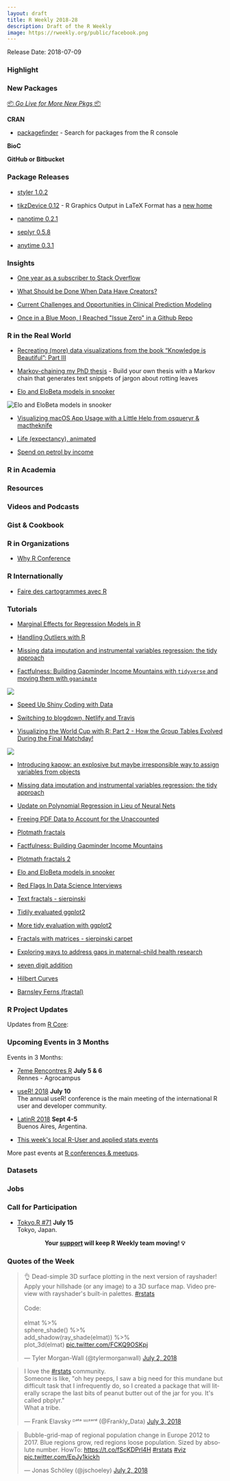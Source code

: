 ```yaml
---
layout: draft
title: R Weekly 2018-28
description: Draft of the R Weekly
image: https://rweekly.org/public/facebook.png
---
```


Release Date: 2018-07-09

###  Highlight


###  New Packages

<p class="added-hostname"><a href="https://rweekly.org/live" target="_blank" class="externalLink">📦 <i>Go Live for More New Pkgs</i> 📦</a></p>

**CRAN**

+ [packagefinder](https://topics-in-r.blogspot.com/2018/07/new-package-packagefinder.html) - Search for packages from the R console

**BioC**


**GitHub or Bitbucket**



### Package Releases

+ [styler 1.0.2](https://github.com/r-lib/styler/releases)

+ [tikzDevice 0.12](https://cran.r-project.org/package=tikzDevice) - R Graphics Output in LaTeX Format has a [new home](https://blog.daqana.com/en/tikzdevice-has-a-new-home/)

+ [nanotime 0.2.1](http://dirk.eddelbuettel.com/blog/2018/07/01#nanotime_0.2.1)

+ [seplyr 0.5.8](http://www.win-vector.com/blog/2018/07/seplyr-0-5-8-now-available-on-cran/)

+ [anytime 0.3.1](http://dirk.eddelbuettel.com/blog/2018/07/03#anytime_0.3.1)

### Insights

+ [One year as a subscriber to Stack Overflow](https://privefl.github.io/blog/one-year-as-a-subscriber-to-stack-overflow/)

+ [What Should be Done When Data Have Creators?](https://simplystatistics.org/2018/07/06/data-creators/)


+ [Current Challenges and Opportunities in Clinical Prediction Modeling](http://fharrell.com/talk/memtab18/)

+ [Once in a Blue Moon, I Reached "Issue Zero" in a Github Repo](https://yihui.name/en/2018/07/issue-zero/)


### R in the Real World

+ [Recreating (more) data visualizations from the book “Knowledge is Beautiful”: Part III](https://medium.com/@MattOldach_65321/recreating-more-data-visualizations-from-the-book-knowledge-is-beautiful-part-iii-5fd393b4c548)

+ [Markov-chaining my PhD thesis](https://www.rostrum.blog/2018/06/30/markov-chain-phd/) - Build your own thesis with a Markov chain that generates text snippets of jargon about rotting leaves


+ [Elo and EloBeta models in snooker](http://www.questionflow.org/2018/07/03/elo-and-elobeta-models-in-snooker/)

![Elo and EloBeta models in snooker](https://raw.githubusercontent.com/echasnovski/questionflow-site/0435820dde9ca4ea667f8e5c0d0d01e93df01d07/static/post/2018-07-03-elo-and-elobeta-models-in-snooker_files/figure-html/rating-evolution_top16_hidden-1.png)


+ [Visualizing macOS App Usage with a Little Help from osqueryr & mactheknife](https://rud.is/b/2018/07/06/visualizing-macos-app-usage/)


+ [Life (expectancy), animated](https://nowosad.github.io/post/life-expectancy-animated/)

+ [Spend on petrol by income](http://freerangestats.info/blog/2018/07/01/petrol-spend)

###  R in Academia



###  Resources


###  Videos and Podcasts



### Gist & Cookbook




###  R in Organizations


+ [Why R Conference](https://mlr-org.github.io/whyr-conference/)


### R Internationally

+ [Faire des cartogrammes avec R](https://rgeomatic.hypotheses.org/1361)

###  Tutorials

+ [Marginal Effects for Regression Models in R](https://strengejacke.wordpress.com/2018/07/03/marginal-effects-for-regression-models-in-r-rstats-dataviz/)

+ [Handling Outliers with R](https://madstatbr.wordpress.com/2018/07/02/handling-outliers-with-r/)

+ [Missing data imputation and instrumental variables regression: the tidy approach](http://www.brodrigues.co/blog/2018-07-01-tidy_ive/)

+ [Factfulness: Building Gapminder Income Mountains with `tidyverse` and moving them with `gganimate`](http://staff.math.su.se/hoehle/blog/2018/07/02/factfulness.html)

![](http://staff.math.su.se/hoehle/blog/figure/source/2018-07-02-factfulness/ARTISTICMOUNTAINPLOT-1.png)

+ [Speed Up Shiny Coding with Data](https://roh.engineering/post/speeding-up-shiny-coding-with-data/)

+ [Switching to blogdown, Netlify and Travis](https://lorenzwalthert.netlify.com/posts/getting-up-and-running-with-blogdown-netlify-and-travis/)

+ [Visualizing the World Cup with R: Part 2 - How the Group Tables Evolved During the Final Matchday!](https://ryo-n7.github.io/2018-07-05-visualize-worldcup-part-2/)

![](https://i.imgur.com/FlntjgH.png)

+ [Introducing kapow: an explosive but maybe irresponsible way to assign variables from objects](http://daranzolin.github.io/2018-06-30-kapow-assignment/)

+ [Missing data imputation and instrumental variables regression: the tidy approach](http://www.brodrigues.co/blog/2018-07-01-tidy_ive/)

+ [Update on Polynomial Regression in Lieu of Neural Nets](https://matloff.wordpress.com/2018/07/01/update-on-polynomial-regression-in-lieu-of-neural-nets/)

+ [Freeing PDF Data to Account for the Unaccounted](https://rud.is/b/2018/07/02/freeing-pdf-data-to-account-for-the-unaccounted/)

+ [Plotmath fractals](https://coolbutuseless.github.io/2018/07/02/plotmath-fractals/)

+ [Factfulness: Building Gapminder Income Mountains](http://staff.math.su.se/hoehle/blog/2018/07/02/factfulness.html)

+ [Plotmath fractals 2](https://coolbutuseless.github.io/2018/07/03/plotmath-fractals-2/)

+ [Elo and EloBeta models in snooker](http://www.questionflow.org/2018/07/03/elo-and-elobeta-models-in-snooker/)

+ [Red Flags In Data Science Interviews](https://robinsones.github.io/Red-Flags-in-Data-Science-Interviews/)

+ [Text fractals - sierpinski](https://coolbutuseless.github.io/2018/07/04/text-fractals---sierpinski/)

+ [Tidily evaluated ggplot2](https://www.johnmackintosh.com/2018-07-04-tidily-evaluated-ggplot2/)

+ [More tidy evaluation with ggplot2](https://www.johnmackintosh.com/2018-07-04-more-tidy-evaluation-with-ggplot2/)

+ [Fractals with matrices - sierpinski carpet](https://coolbutuseless.github.io/2018/07/05/fractals-with-matrices---sierpinski-carpet/)

+ [Exploring ways to address gaps in maternal-child health research](https://ropensci.org/blog/2018/07/05/mchtoolbox/)

+ [seven digit addition](https://xianblog.wordpress.com/2018/07/06/seven-digit-addition/)

+ [Hilbert Curves](https://coolbutuseless.github.io/2018/07/06/hilbert-curves/)

+ [Barnsley Ferns (fractal)](https://coolbutuseless.github.io/2018/07/07/barnsley-ferns-fractal/)


<!--<div class="post-more-begin"></div><div class="post-more-end"></div>-->

###  R Project Updates

Updates from [R Core](http://developer.r-project.org/blosxom.cgi/R-devel/NEWS):




###  Upcoming Events in 3 Months

Events in 3 Months:

+ [7eme Rencontres R](https://r2018-rennes.sciencesconf.org/)  **July 5 & 6** <br />
Rennes - Agrocampus

+ [useR! 2018](https://user2018.r-project.org/) **July 10** <br />
The annual useR! conference is the main meeting of the international R user and developer community.

+ [LatinR 2018](http://latin-r.com/) **Sept 4-5** <br />
Buenos Aires, Argentina.

+ [This week's local R-User and applied stats events](https://community.rstudio.com/c/irl)

More past events at [R conferences & meetups](https://conf.rweekly.org).

### Datasets




### Jobs




###  Call for Participation

+ [Tokyo.R #71](https://tokyor.connpass.com/event/92522/) **July 15**<br />
Tokyo, Japan.

<p class="hide-support added-hostname support-rweekly" style="text-align: center;font-weight: bold;">Your <a class="non-visited externalLink" href="https://www.patreon.com/rweekly" onclick="pas(this)">support</a> will keep R Weekly team moving! 💡</p>

###  Quotes of the Week

<blockquote class="twitter-tweet" data-lang="en"><p lang="en" dir="ltr">👌 Dead-simple 3D surface plotting in the next version of rayshader! Apply your hillshade (or any image) to a 3D surface map. Video preview with rayshader&#39;s built-in palettes. <a href="https://twitter.com/hashtag/rstats?src=hash&amp;ref_src=twsrc%5Etfw">#rstats</a><br><br>Code:<br><br>elmat %&gt;%<br>  sphere_shade() %&gt;% <br>  add_shadow(ray_shade(elmat)) %&gt;% <br>  plot_3d(elmat) <a href="https://t.co/FCKQ9OSKpj">pic.twitter.com/FCKQ9OSKpj</a></p>&mdash; Tyler Morgan-Wall (@tylermorganwall) <a href="https://twitter.com/tylermorganwall/status/1013760588307095552?ref_src=twsrc%5Etfw">July 2, 2018</a></blockquote>

<blockquote class="twitter-tweet" data-lang="en"><p lang="en" dir="ltr">I love the <a href="https://twitter.com/hashtag/rstats?src=hash&amp;ref_src=twsrc%5Etfw">#rstats</a> community.<br>Someone is like, &quot;oh hey peeps, I saw a big need for this mundane but difficult task that I infrequently do, so I created a package that will literally scrape the last bits of peanut butter out of the jar for you. It&#39;s called pbplyr.&quot;<br>What a tribe.</p>&mdash; Frank Elavsky ᴰᵃᵗᵃ ᵂᶦᶻᵃʳᵈ (@Frankly_Data) <a href="https://twitter.com/Frankly_Data/status/1014189095294291968?ref_src=twsrc%5Etfw">July 3, 2018</a></blockquote>

<blockquote class="twitter-tweet" data-lang="en"><p lang="en" dir="ltr">Bubble-grid-map of regional population change in Europe 2012 to 2017. Blue regions grow, red regions loose population. Sized by absolute number. HowTo: <a href="https://t.co/fScKDPrl4H">https://t.co/fScKDPrl4H</a> <a href="https://twitter.com/hashtag/rstats?src=hash&amp;ref_src=twsrc%5Etfw">#rstats</a> <a href="https://twitter.com/hashtag/viz?src=hash&amp;ref_src=twsrc%5Etfw">#viz</a> <a href="https://t.co/EpJy1kickh">pic.twitter.com/EpJy1kickh</a></p>&mdash; Jonas Schöley (@jschoeley) <a href="https://twitter.com/jschoeley/status/1013668629236379648?ref_src=twsrc%5Etfw">July 2, 2018</a></blockquote>

